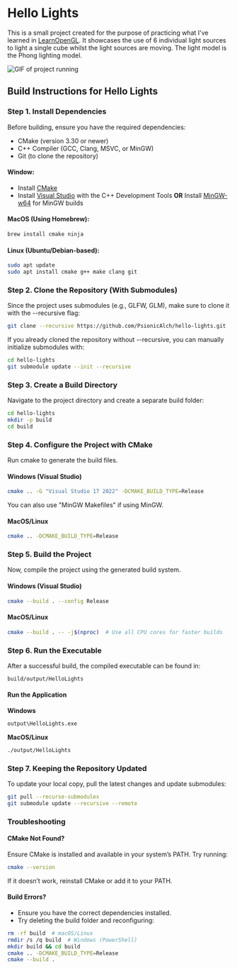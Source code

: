 # Hello Lights

This is a small project created for the purpose of practicing what I've learned in [LearnOpenGL](https://learnopengl.com/Lighting/Basic-Lighting). It showcases the use of 6 individual light sources to light a single cube whilst the light sources are moving. The light model is the Phong lighting model.

![GIF of project running]("https://github.com/PsionicAlch/hello-lights/blob/main/assets/screenshots/screenshot.gif")

## Build Instructions for Hello Lights

### Step 1. Install Dependencies

Before building, ensure you have the required dependencies:

- CMake (version 3.30 or newer)
- C++ Compiler (GCC, Clang, MSVC, or MinGW)
- Git (to clone the repository)

#### Window:

- Install [CMake]("https://cmake.org/")
- Install [Visual Studio]("https://visualstudio.microsoft.com/") with the C++ Development Tools **OR** Install [MinGW-w64]("https://www.mingw-w64.org/") for MinGW builds

#### MacOS (Using Homebrew):

```bash
brew install cmake ninja
```

#### Linux (Ubuntu/Debian-based):

```bash
sudo apt update
sudo apt install cmake g++ make clang git
```

### Step 2. Clone the Repository (With Submodules)

Since the project uses submodules (e.g., GLFW, GLM), make sure to clone it with the --recursive flag:

```bash
git clone --recursive https://github.com/PsionicAlch/hello-lights.git
```

If you already cloned the repository without --recursive, you can manually initialize submodules with:

```bash
cd hello-lights
git submodule update --init --recursive
```

### Step 3. Create a Build Directory

Navigate to the project directory and create a separate build folder:

```bash
cd hello-lights
mkdir -p build
cd build
```

### Step 4. Configure the Project with CMake

Run cmake to generate the build files.

#### Windows (Visual Studio)

```bash
cmake .. -G "Visual Studio 17 2022" -DCMAKE_BUILD_TYPE=Release
```

You can also use "MinGW Makefiles" if using MinGW.

#### MacOS/Linux

```bash
cmake .. -DCMAKE_BUILD_TYPE=Release
```

### Step 5. Build the Project

Now, compile the project using the generated build system.

#### Windows (Visual Studio)

```bash
cmake --build . --config Release
```

#### MacOS/Linux

```bash
cmake --build . -- -j$(nproc)  # Use all CPU cores for faster builds
```

### Step 6. Run the Executable

After a successful build, the compiled executable can be found in:

```bash
build/output/HelloLights
```

#### Run the Application

**Windows**

```bash
output\HelloLights.exe
```

**MacOS/Linux**

```bash
./output/HelloLights
```

### Step 7. Keeping the Repository Updated

To update your local copy, pull the latest changes and update submodules:

```bash
git pull --recurse-submodules
git submodule update --recursive --remote
```

### Troubleshooting

#### CMake Not Found?

Ensure CMake is installed and available in your system’s PATH. Try running:

```bash
cmake --version
```

If it doesn’t work, reinstall CMake or add it to your PATH.

#### Build Errors?

- Ensure you have the correct dependencies installed.
- Try deleting the build folder and reconfiguring:

```bash
rm -rf build  # macOS/Linux
rmdir /s /q build  # Windows (PowerShell)
mkdir build && cd build
cmake .. -DCMAKE_BUILD_TYPE=Release
cmake --build .
```
